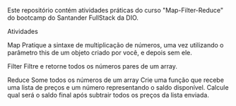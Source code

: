 Este repositório contém atividades práticas do curso "Map-Filter-Reduce" do bootcamp do Santander FullStack da DIO.

Atividades

Map
Pratique a sintaxe de multiplicação de números, uma vez utilizando o parâmetro this de um objeto criado por você, e depois sem ele.

Filter
Filtre e retorne todos os números pares de um array.

Reduce
Some todos os números de um array
Crie uma função que recebe uma lista de preços e um número representando o saldo disponível. Calcule qual será o saldo final após subtrair todos os preços da lista enviada.
